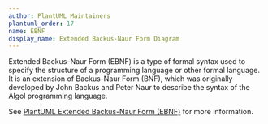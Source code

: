 ```yaml
---
author: PlantUML Maintainers
plantuml_order: 17
name: EBNF
display_name: Extended Backus-Naur Form Diagram
---
```

Extended Backus–Naur Form (EBNF)
is a type of formal syntax used to specify the structure of a programming language or other formal language.
It is an extension of Backus-Naur Form (BNF),
which was originally developed by John Backus and Peter Naur to describe the syntax of the Algol programming language.

See [PlantUML Extended Backus-Naur Form (EBNF)](https://plantuml.com/ebnf) for more information.
